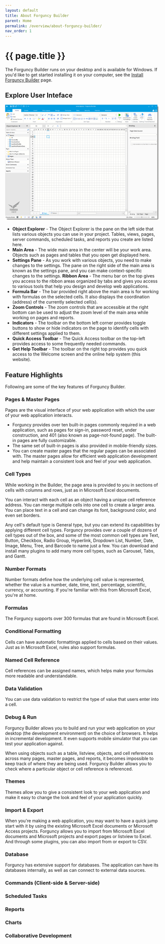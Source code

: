 ```yaml
---
layout: default
title: About Forguncy Builder
parent: Home
permalink: /overview/about-forguncy-builder/
nav_order: 1
---
```


# {{ page.title }}

The Forguncy Builder runs on your desktop and is available for Windows. If you'd like to get started installing it on your computer, see the [Install Forguncy Builder](/setup/install-forguncy-builder/) page.

## Explore User Inteface
![forguncy-builder](/assets/images/product-images/forguncy-builder-explore.gif)

- **Object Explorer** - The Object Explorer is the pane on the left side that lists various objects you can use in your project. Tables, views, pages, server commands, scheduled tasks, and reports you create are listed here.
- **Main Area** - The wide main area in the center will be your work area. Objects such as pages and tables that you open get displayed here.
- **Settings Pane** - As you work with various objects, you need to make changes to the settings. The pane on the right side of the main area is known as the settings pane, and you can make context-specific changes to the settings.
**Ribbon Area** - The menu bar on the top gives you access to the ribbon areas organized by tabs and gives you access to various tools that help you design and develop web applications.
- **Formula Bar** - The bar provided right above the main area is for working with formulas on the selected cells. It also displays the coordination (address) of the currently selected cell(s).
- **Zoom Controls** - The zoom controls that are accessible at the right bottom can be used to adjust the zoom level of the main area while working on pages and reports.
- **Indicators** - The toolbar on the bottom left corner provides toggle buttons to show or hide indicators on the page to identify cells with different settings applied to them.
- **Quick Access Toolbar** - The Quick Access toolbar on the top-left provides access to some frequently needed commands.
- **Get Help Toolbar** - The toolbar on the right top provides you quick access to the Welcome screen and the online help system (this website).

## Feature Highlights
Following are some of the key features of Forguncy Builder.

### Pages &amp; Master Pages
Pages are the visual interface of your web application with which the user of your web application interacts.
-  Forguncy provides over ten built-in pages commonly required in a web application, such as pages for sign-in, password reset, under construction, and 401 (also known as page-not-found page). The built-in pages are fully customizable.
- The same set of built-in pages is also provided in mobile-friendly sizes.
- You can create master pages that the regular pages can be associated with. The master pages allow for efficient web application development and help maintain a consistent look and feel of your web application.

### Cell Types
While working in the Builder, the page area is provided to you in sections of cells with columns and rows, just as in Microsoft Excel documents. 

You can interact with each cell as an object having a unique cell reference address. You can merge multiple cells into one cell to create a larger area. You can place text in a cell and can change its font, background color, and even set borders.

Any cell's default type is General type, but you can extend its capabilities by applying different cell types. Forguncy provides over a couple of dozens of cell types out of the box, and some of the most common cell types are Text, Button, Checkbox, Radio Group, Hyperlink, Dropdown List, Number, Date, Image, Menu, Tree, and Barcode to name just a few. You can download and install many plugins to add many more cell types, such as Carousel, Tabs, and Gantt.

### Number Formats
Number formats define how the underlying cell value is represented, whether the value is a number, date, time, text, percentage, scientific, currency, or accounting. If you're familiar with this from Microsoft Excel, you're at home.

### Formulas
The Forguncy supports over 300 formulas that are found in Microsoft Excel.

### Conditional Formatting
Cells can have automatic formattings applied to cells based on their values. Just as in Microsoft Excel, rules also support formulas.

### Named Cell Reference
Cell references can be assigned names, which helps make your formulas more readable and understandable.

### Data Validation
You can use data validation to restrict the type of value that users enter into a cell.

### Debug &amp; Run
Forguncy Builder allows you to build and run your web application on your desktop (the development environment) on the choice of browsers. It helps in incremental development. It even supports mobile simulator that you can test your application against.

When using objects such as a table, listview, objects, and cell references across many pages, master pages, and reports, it becomes impossible to keep track of where they are being used. Forguncy Builder allows you to check where a particular object or cell reference is referenced.

### Themes
Themes allow you to give a consistent look to your web application and make it easy to change the look and feel of your application quickly. 

### Import &amp; Export
When you're making a web application, you may want to have a quick jump start with it by using the existing Microsoft Excel documents or Microsoft Access projects. Forguncy allows you to import from Microsoft Excel documents and Microsoft projects and export pages or listview to Excel. And through some plugins, you can also import from or export to CSV.

### Database
Forguncy has extensive support for databases. The application can have its databases internally, as well as can connect to external data sources.

### Commands (Client-side &amp; Server-side)
### Scheduled Tasks
### Reports
### Charts
### Collaborative Development


